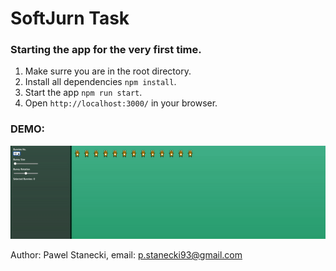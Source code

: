 # SoftJurn Task

### Starting the app for the very first time.

1. Make surre you are in the root directory.
2. Install all dependencies `npm install`.
3. Start the app `npm run start`.
4. Open `http://localhost:3000/` in your browser.

### DEMO:

![demo video](./demo.gif)

Author: Pawel Stanecki,
email: p.stanecki93@gmail.com
